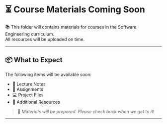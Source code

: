 # ⏳ Course Materials Coming Soon

📚 This folder will contains materials for courses in the Software Engineering curriculum.  
All resources will be uploaded on time.

---

## 📦 What to Expect

The following items will be available soon:

- 📝 Lecture Notes
- 📂 Assignments
- 💻 Project Files
- 📎 Additional Resources

> 🚧 _Materials will be prepared. Please check back when we get to it!_

---
